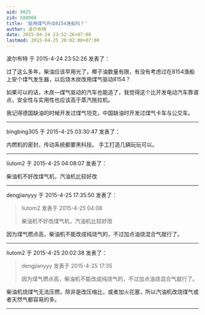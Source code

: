```yaml
---
aid: 9025
zid: 588960
title: '能用煤气开动8154渔船吗？'
author: 波尔布特
date: 2015-04-24 23:52:26+07:00
lastmod: 2015-04-25 20:02:00+07:00
---
```


波尔布特 于 2015-4-24 23:52:26 发表了：

过了这么多年，柴油应该早用光了，椰子油数量有限，有没有考虑过在8154渔船上安个煤气发生器，以后烧木炭改用煤气驱动8154？

如果可以的话，木炭—煤气驱动的汽车也能造了，我觉得这个比开发电动汽车靠谱点，安全性与实用性也应该高于蒸汽拖拉机。

我记得德国缺油的时候开发过煤气坦克，中国缺油时开发过煤气卡车与公交车。

---------

bingbing305 于 2015-4-25 03:30:47 发表了：

内燃机的密封，传动系统都要黑科技。 手工打造几辆玩玩可以。

---------

liutom2 于 2015-4-25 04:08:07 发表了：

柴油机不好改煤气机，汽油机比较好改

---------

dengjianyyy 于 2015-4-25 17:35:50 发表了：

> liutom2 发表于 2015-4-25 04:08
> 
> 柴油机不好改煤气机，汽油机比较好改



因为煤气燃点高，柴油机不能改成纯烧气的，不过加点油烧混合气就行了。

---------

liutom2 于 2015-4-25 20:02:38 发表了：

> dengjianyyy 发表于 2015-4-25 17:35
> 
> 因为煤气燃点高，柴油机不能改成纯烧气的，不过加点油烧混合气就行了。



柴油机烧煤气无法压燃，除非是改压缩比，或者加火花塞，所以汽油机改烧煤气或者天然气都容易的多。

---------

